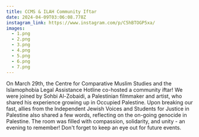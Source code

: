 ```yaml
---
title: CCMS & ILAH Community Iftar
date: 2024-04-09T03:06:08.778Z
instagram_link: https://www.instagram.com/p/C5hBTOGP5xa/
images:
  - 1.png
  - 2.png
  - 3.png
  - 4.png
  - 5.png
  - 6.png
  - 7.png
---
```

On March 29th, the Centre for Comparative Muslim Studies and the Islamophobia Legal Assistance Hotline co-hosted a community iftar! We were joined by Sohbi Al-Zobaidi, a Palestinian filmmaker and artist, who shared his experience growing up in Occupied Palestine. Upon breaking our fast, allies from the Independent Jewish Voices and Students for Justice in Palestine also shared a few words, reflecting on the on-going genocide in Palestine. The room was filled with compassion, solidarity, and unity - an evening to remember! Don't forget to keep an eye out for future events.